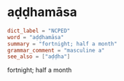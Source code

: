 # aḍḍhamāsa

``` toml
dict_label = "NCPED"
word = "aḍḍhamāsa"
summary = "fortnight; half a month"
grammar_comment = "masculine a"
see_also = ["aḍḍha"]
```

fortnight; half a month

